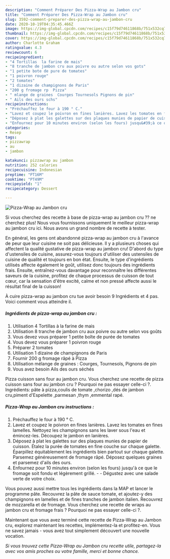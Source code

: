 ```yaml
---
description: "Comment Préparer Des Pizza-Wrap au Jambon cru"
title: "Comment Préparer Des Pizza-Wrap au Jambon cru"
slug: 3592-comment-preparer-des-pizza-wrap-au-jambon-cru
date: 2020-10-19T04:35:45.466Z
image: https://img-global.cpcdn.com/recipes/c15f79d74611868b/751x532cq70/pizza-wrap-au-jambon-cru-photo-principale-de-la-recette.jpg
thumbnail: https://img-global.cpcdn.com/recipes/c15f79d74611868b/751x532cq70/pizza-wrap-au-jambon-cru-photo-principale-de-la-recette.jpg
cover: https://img-global.cpcdn.com/recipes/c15f79d74611868b/751x532cq70/pizza-wrap-au-jambon-cru-photo-principale-de-la-recette.jpg
author: Charlotte Graham
ratingvalue: 4.3
reviewcount: 6
recipeingredient:
- "4 Tortillas  la farine de mais"
- "8 tranche de jambon cru aux poivre ou autre selon vos gots"
- "1 petite bote de pure de tomates"
- "1 poivron rouge"
- "2 tomates"
- "1 dizaine de champignons de Paris"
- "200 g fromage rp  Pizza"
- " mlange de graines  Courges Tournesols Pignons de pin"
- " Ails des ours schs"
recipeinstructions:
- "Préchauffez le four à 190 ° C."
- "Lavez et coupez le poivron en fines lanières. Lavez les tomates en fines lamelles. Nettoyez les champignons sans les laver sous l&#39;eau et émincez-les. Découpez le jambon en lanières."
- "Déposez à plat les galettes sur des plaques munies de papier de cuisson. Étalez la purée de tomates en fine couche sur chaque galette. Éparpillez équitablement les ingrédients bien partout sur chaque galette. Parsemez généreusement de fromage râpé. Déposez quelques graines et parsemez d&#39;ails des ours."
- "Enfournez pour 10 minutes environ (selon les fours) jusqu&#39;à ce que le fromage soit fondu et légèrement grillé.  Dégustez avec une salade verte de votre choix."
categories:
- Resep
tags:
- pizzawrap
- au
- jambon

katakunci: pizzawrap au jambon 
nutrition: 252 calories
recipecuisine: Indonesian
preptime: "PT16M"
cooktime: "PT49M"
recipeyield: "1"
recipecategory: Dessert

---
```



![Pizza-Wrap au Jambon cru](https://img-global.cpcdn.com/recipes/c15f79d74611868b/751x532cq70/pizza-wrap-au-jambon-cru-photo-principale-de-la-recette.jpg)

Si vous cherchez des recette à base de pizza-wrap au jambon cru ?? ne cherchez plus! Nous vous fournissons uniquement le meilleur pizza-wrap au jambon cru ici. Nous avons un grand nombre de recette à tester.

En général, les gens ont abandonné pizza-wrap au jambon cru à l'avance de peur que leur cuisine ne soit pas délicieuse. Il y a plusieurs choses qui affectent la qualité gustative de pizza-wrap au jambon cru! D'abord du type d'ustensiles de cuisine, assurez-vous toujours d'utiliser des ustensiles de cuisine de qualité et toujours en bon état. Ensuite, le type d'ingrédients utilisés affecte également le goût, utilisez donc toujours des ingrédients frais. Ensuite, entraînez-vous davantage pour reconnaître les différentes saveurs de la cuisine, profitez de chaque processus de cuisson de tout cœur, car la sensation d'être excité, calme et non pressé affecte aussi le résultat final de la cuisson!

<!--inarticleads1-->

À cuire pizza-wrap au jambon cru tue avoir besoin 9 Ingrédients et 4 pas. Voici comment vous atteindre il.

##### Ingrédients de pizza-wrap au jambon cru :

1. Utilisation 4 Tortillas à la farine de mais
1. Utilisation 8 tranche de jambon cru aux poivre ou autre selon vos goûts
1. Vous devez vous préparer 1 petite boîte de purée de tomates
1. Vous devez vous préparer 1 poivron rouge
1. Préparer 2 tomates
1. Utilisation 1 dizaine de champignons de Paris
1. Fournir 200 g fromage râpé à Pizza
1. Utilisation  mélange de graines : Courges, Tournesols, Pignons de pin
1. Vous avez besoin  Ails des ours séchés


Pizza cuisson sans four au jambon cru. Vous cherchez une recette de pizza cuisson sans four au jambon cru ? Pourquoi ne pas essayer celle-ci ?. Ingrédients: pâte à pizza,coulis de tomate ,chorizo ,dés de jambon cru,piment d&#39;Espelette ,parmesan ,thym ,emmental rapé. 

<!--inarticleads2-->

##### Pizza-Wrap au Jambon cru instructions :

1. Préchauffez le four à 190 ° C.
1. Lavez et coupez le poivron en fines lanières. Lavez les tomates en fines lamelles. Nettoyez les champignons sans les laver sous l&#39;eau et émincez-les. Découpez le jambon en lanières.
1. Déposez à plat les galettes sur des plaques munies de papier de cuisson. Étalez la purée de tomates en fine couche sur chaque galette. Éparpillez équitablement les ingrédients bien partout sur chaque galette. Parsemez généreusement de fromage râpé. Déposez quelques graines et parsemez d&#39;ails des ours.
1. Enfournez pour 10 minutes environ (selon les fours) jusqu&#39;à ce que le fromage soit fondu et légèrement grillé. -  - Dégustez avec une salade verte de votre choix.


Vous pouvez aussi mettre tous les ingrédients dans la MAP et lancer le programme pâte. Recouvrez la pâte de sauce tomate, et ajoutez-y des champignons en lamelles et de fines tranches de jambon italien. Recouvrez de mozzarella et de fromage. Vous cherchez une recette de wraps au jambon cru et fromage frais ? Pourquoi ne pas essayer celle-ci ?. 

<!--inarticleads1-->

<p>
Maintenant que vous avez terminé cette recette de Pizza-Wrap au Jambon cru, explorez maintenant les recettes, implémentez-la et profitez-en. Vous ne savez jamais - vous avez tout simplement découvert une nouvelle vocation.
</p>

<p>
<i>Si vous trouvez cette Pizza-Wrap au Jambon cru recette utile, partagez-la avec vos amis proches ou votre famille, merci et bonne chance.</i>
</p>
